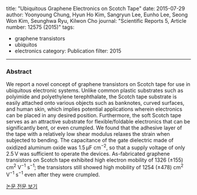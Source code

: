 title: "Ubiquitous Graphene Electronics on Scotch Tape"
date: 2015-07-29
author: Yoonyoung Chung, Hyun Ho Kim, Sangryun Lee, Eunho Lee, Seong Won Kim, Seunghwa Ryu, Kilwon Cho
journal: "Scientific Reports 5, Article number: 12575 (2015)"
tags:
- graphene transistors
- ubiquitos
- electronics
category: Publication
filter: 2015
---

### Abstract

<p>We report a novel concept of graphene transistors on Scotch tape for use in ubiquitous electronic systems. Unlike common plastic substrates such as polyimide and polyethylene terephthalate, the Scotch tape substrate is easily attached onto various objects such as banknotes, curved surfaces, and human skin, which implies potential applications wherein electronics can be placed in any desired position. Furthermore, the soft Scotch tape serves as an attractive substrate for flexible/foldable electronics that can be significantly bent, or even crumpled. We found that the adhesive layer of the tape with a relatively low shear modulus relaxes the strain when subjected to bending. The capacitance of the gate dielectric made of oxidized aluminum oxide was 1.5&thinsp;μF cm<sup>−2</sup>, so that a supply voltage of only 2.5&thinsp;V was sufficient to operate the devices. As-fabricated graphene transistors on Scotch tape exhibited high electron mobility of 1326 (±155) cm<sup>2</sup> V<sup>−1</sup> s<sup>−1</sup>; the transistors still showed high mobility of 1254 (±478) cm<sup>2</sup> V<sup>−1</sup> s<sup>−1</sup> even after they were crumpled.</p>


[논문 전문 보기](https://www.nature.com/articles/srep12575)
